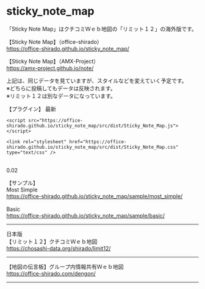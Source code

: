 # sticky_note_map
「Sticky Note Map」はクチコミＷｅｂ地図の「リミット１２」の海外版です。

【Sticky Note Map】（office-shirado）<br>
https://office-shirado.github.io/sticky_note_map/<br>

【Sticky Note Map】（AMX-Project）<br>
https://amx-project.github.io/note/<br>

上記は、同じデータを見ていますが、スタイルなどを変えていく予定です。<br>
※どちらに投稿してもデータは反映されます。<br>
※リミット１２は別なデータになっています。<br>

【プラグイン】
最新<br>
```
<script src="https://office-shirado.github.io/sticky_note_map/src/dist/Sticky_Note_Map.js"></script>
```
```
<link rel="stylesheet" href="https://office-shirado.github.io/sticky_note_map/src/dist/Sticky_Note_Map.css"  type="text/css" />
```
<br>
0.02<br>
<script src="https://office-shirado.github.io/sticky_note_map/src/0.02/Sticky_Note_Map.js"></script>
<link rel="stylesheet" href="https://office-shirado.github.io/sticky_note_map/src/0.02/Sticky_Note_Map.css"  type="text/css" />

【サンプル】<br>
Most Simple<br>
https://office-shirado.github.io/sticky_note_map/sample/most_simple/<br>
<br>
Basic<br>
https://office-shirado.github.io/sticky_note_map/sample/basic/<br>


---------------------------------------------------------
日本版<br>
【リミット１２】クチコミＷｅｂ地図<br>
https://chosashi-data.org/shirado/limit12/

---------------------------------------------------------
【地図の伝言板】グループ内情報共有Ｗｅｂ地図<br>
https://office-shirado.com/dengon/

---------------------------------------------------------
